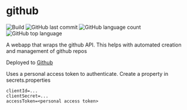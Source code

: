# github 
![Build](https://github.com/trevorism/github/actions/workflows/deploy.yml/badge.svg)
![GitHub last commit](https://img.shields.io/github/last-commit/trevorism/github)
![GitHub language count](https://img.shields.io/github/languages/count/trevorism/github)
![GitHub top language](https://img.shields.io/github/languages/top/trevorism/github)

A webapp that wraps the github API. This helps with automated creation and management of github repos

Deployed to [Github](http://github.project.trevorism.com)

Uses a personal access token to authenticate. Create a property in secrets.properties
```properties
clientId=...
clientSecret=...
accessToken=<personal access token>
```